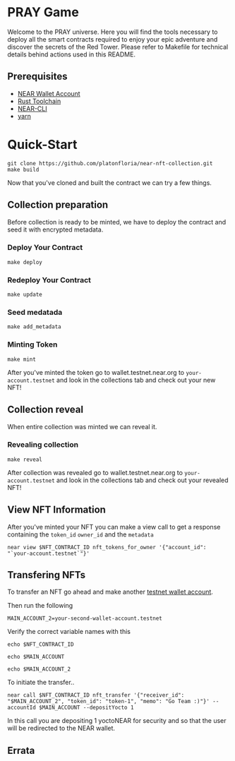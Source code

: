 # PRAY Game

Welcome to the PRAY universe.
Here you will find the tools necessary to deploy all the smart contracts required to enjoy your epic adventure and discover the secrets of the Red Tower.
Please refer to Makefile for technical details behind actions used in this README.

## Prerequisites

* [NEAR Wallet Account](wallet.testnet.near.org)
* [Rust Toolchain](https://docs.near.org/develop/prerequisites)
* [NEAR-CLI](https://docs.near.org/tools/near-cli#setup)
* [yarn](https://classic.yarnpkg.com/en/docs/install#mac-stable)

# Quick-Start

```=bash
git clone https://github.com/platonfloria/near-nft-collection.git
make build
```

Now that you've cloned and built the contract we can try a few things.

## Collection preparation

Before collection is ready to be minted, we have to deploy the contract and seed it with encrypted metadata.

### Deploy Your Contract

```=bash
make deploy
```

### Redeploy Your Contract

```=bash
make update
```

### Seed medatada

```=bash
make add_metadata
```

### Minting Token

```bash=
make mint
```

After you've minted the token go to wallet.testnet.near.org to `your-account.testnet` and look in the collections tab and check out your new NFT!

## Collection reveal

When entire collection was minted we can reveal it.

### Revealing collection

```bash=
make reveal
```

After collection was revealed go to wallet.testnet.near.org to `your-account.testnet` and look in the collections tab and check out your revealed NFT!

## View NFT Information

After you've minted your NFT you can make a view call to get a response containing the `token_id` `owner_id` and the `metadata`

```bash=
near view $NFT_CONTRACT_ID nft_tokens_for_owner '{"account_id": "`your-account.testnet`"}'
```

## Transfering NFTs

To transfer an NFT go ahead and make another [testnet wallet account](https://wallet.testnet.near.org).

Then run the following
```bash=
MAIN_ACCOUNT_2=your-second-wallet-account.testnet
```

Verify the correct variable names with this
```=bash
echo $NFT_CONTRACT_ID

echo $MAIN_ACCOUNT

echo $MAIN_ACCOUNT_2
```

To initiate the transfer..
```bash=
near call $NFT_CONTRACT_ID nft_transfer '{"receiver_id": "$MAIN_ACCOUNT_2", "token_id": "token-1", "memo": "Go Team :)"}' --accountId $MAIN_ACCOUNT --depositYocto 1
```

In this call you are depositing 1 yoctoNEAR for security and so that the user will be redirected to the NEAR wallet.

## Errata
